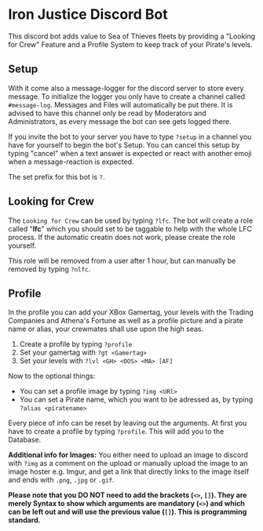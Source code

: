 # Iron Justice Discord Bot

This discord bot adds value to Sea of Thieves fleets by providing a "Looking for Crew" Feature and a Profile System to keep track of your Pirate's levels.



## Setup

With it come also a message-logger for the discord server to store every message.
To initialize the logger you only have to create a channel called `#message-log`. Messages and Files will automatically be put there. It is advised to have this channel only be read by Moderators and Administrators, as every message the bot can see gets logged there.

If you invite the bot to your server you have to type `?setup` in a channel you have for yourself to begin the bot's Setup. You can cancel this setup by typing "cancel" when a text answer is expected or react with another emoji when a message-reaction is expected.

The set prefix for this bot is `?`.

## Looking for Crew

The `Looking for Crew` can be used by typing `?lfc`. The bot will create a role called "**lfc**" which you should set to be taggable to help with the whole LFC process. If the automatic creatin does not work, please create the role yourself.

This role will be removed from a user after 1 hour, but can manually be removed by typing `?nlfc`.

## Profile

In the profile you can add your XBox Gamertag, your levels with the Trading Companies and Athena's Fortune as well as a profile picture and a pirate name or alias, your crewmates shall use upon the high seas.

1. Create a profile by typing `?profile`
2. Set your gamertag with `?gt <Gamertag>`
3. Set your levels with `?lvl <GH> <OOS> <MA> [AF]`

Now to the optional things:

* You can set a profile image by typing `?img <URl>`
* You can set a Pirate name, which you want to be adressed as, by typing `?alias <piratename>`

Every piece of info can be reset by leaving out the arguments.
At first you have to create a profile by typing `?profile`. This will add you to the Database.

**Additional info for Images:**
You either need to upload an image to discord with `?img` as a comment on the upload or manually upload the image to an image hoster e.g. Imgur, and get a link that directly links to the image itself and ends with `.png`, `.jpg` or `.gif`.

**Please note that you DO NOT need to add the brackets (`<>`, `[]`). They are merely Syntax to show which arguments are mandatory (`<>`) and which can be left out and will use the previous value (`[]`). This is programming standard.**